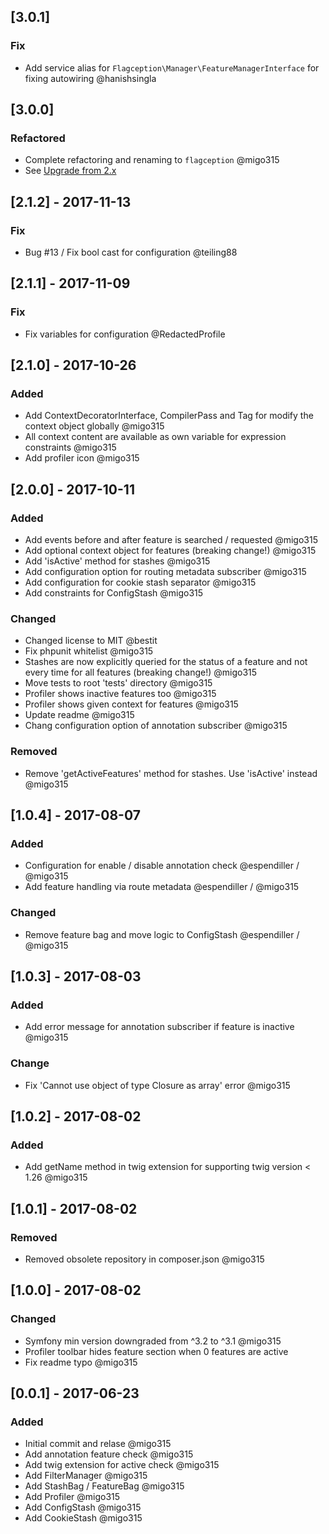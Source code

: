 ## [3.0.1]
### Fix
- Add service alias for `Flagception\Manager\FeatureManagerInterface` for fixing autowiring @hanishsingla

## [3.0.0]
### Refactored
- Complete refactoring and renaming to `flagception` @migo315
- See [Upgrade from 2.x](UPGRADE-3.0.md)

## [2.1.2] - 2017-11-13
### Fix
- Bug #13 / Fix bool cast for configuration @teiling88

## [2.1.1] - 2017-11-09
### Fix
- Fix variables for configuration @RedactedProfile

## [2.1.0] - 2017-10-26
### Added
- Add ContextDecoratorInterface, CompilerPass and Tag for modify the context object globally @migo315
- All context content are available as own variable for expression constraints @migo315
- Add profiler icon @migo315

## [2.0.0] - 2017-10-11
### Added
- Add events before and after feature is searched / requested @migo315
- Add optional context object for features (breaking change!) @migo315
- Add 'isActive' method for stashes @migo315
- Add configuration option for routing metadata subscriber @migo315
- Add configuration for cookie stash separator @migo315
- Add constraints for ConfigStash @migo315

### Changed
- Changed license to MIT @bestit
- Fix phpunit whitelist @migo315
- Stashes are now explicitly queried for the status of a feature and not every time for all features (breaking change!) @migo315
- Move tests to root 'tests' directory @migo315
- Profiler shows inactive features too @migo315
- Profiler shows given context for features @migo315
- Update readme @migo315
- Chang configuration option of annotation subscriber @migo315

### Removed
- Remove 'getActiveFeatures' method for stashes. Use 'isActive' instead @migo315

## [1.0.4] - 2017-08-07
### Added
- Configuration for enable / disable annotation check @espendiller / @migo315
- Add feature handling via route metadata @espendiller / @migo315

### Changed
- Remove feature bag and move logic to ConfigStash @espendiller / @migo315

## [1.0.3] - 2017-08-03
### Added
- Add error message for annotation subscriber if feature is inactive @migo315

### Change
- Fix 'Cannot use object of type Closure as array' error @migo315

## [1.0.2] - 2017-08-02
### Added
- Add getName method in twig extension for supporting twig version < 1.26 @migo315

## [1.0.1] - 2017-08-02
### Removed
- Removed obsolete repository in composer.json @migo315

## [1.0.0] - 2017-08-02
### Changed
- Symfony min version downgraded from ^3.2 to ^3.1 @migo315
- Profiler toolbar hides feature section when 0 features are active
- Fix readme typo @migo315

## [0.0.1] - 2017-06-23
### Added
- Initial commit and relase @migo315
- Add annotation feature check @migo315
- Add twig extension for active check @migo315
- Add FilterManager @migo315
- Add StashBag / FeatureBag @migo315
- Add Profiler @migo315
- Add ConfigStash @migo315
- Add CookieStash @migo315

